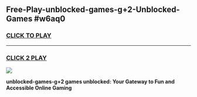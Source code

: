 
## Free-Play-unblocked-games-g+2-Unblocked-Games #w6aq0
<h3>
<a href="https://news.freeplayer.one?title=unblocked-games-g+2&ref=8M">CLICK TO PLAY</a></h3>
<hr>

<h3>
<a href="https://news.freeplayer.one?title=unblocked-games-g+2&ref=8M">CLICK 2 PLAY</a>
  
</h3>

<a href="https://news.freeplayer.one?title=unblocked-games-g+2&ref=8M"><img src="https://clearcache.store/games.png"></a>


**unblocked-games-g+2 games unblocked: Your Gateway to Fun and Accessible Online Gaming**
